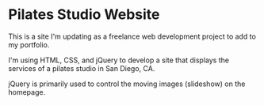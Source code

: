 # Pilates Studio Website

This is a site I'm updating as a freelance web development project to add to my portfolio.  

I'm using HTML, CSS, and jQuery to develop a site that displays the services of a pilates studio in San Diego, CA.

jQuery is primarily used to control the moving images (slideshow) on the homepage.
